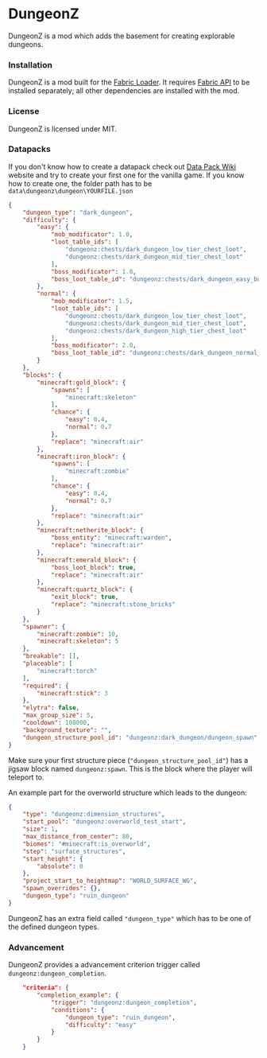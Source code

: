 # DungeonZ

DungeonZ is a mod which adds the basement for creating explorable dungeons.

### Installation

DungeonZ is a mod built for the [Fabric Loader](https://fabricmc.net/). It requires [Fabric API](https://www.curseforge.com/minecraft/mc-mods/fabric-api) to be installed separately; all other dependencies are installed with the mod.

### License

DungeonZ is licensed under MIT.

### Datapacks

If you don't know how to create a datapack check out [Data Pack Wiki](https://minecraft.fandom.com/wiki/Data_Pack) website and try to create your first one for the vanilla game.
If you know how to create one, the folder path has to be ```data\dungeonz\dungeon\YOURFILE.json```

```json
{
    "dungeon_type": "dark_dungeon",
    "difficulty": {
        "easy": {
            "mob_modificator": 1.0,
            "loot_table_ids": [
                "dungeonz:chests/dark_dungeon_low_tier_chest_loot",
                "dungeonz:chests/dark_dungeon_mid_tier_chest_loot"
            ],
            "boss_modificator": 1.0,
            "boss_loot_table_id": "dungeonz:chests/dark_dungeon_easy_boss_loot"
        },
        "normal": {
            "mob_modificator": 1.5,
            "loot_table_ids": [
                "dungeonz:chests/dark_dungeon_low_tier_chest_loot",
                "dungeonz:chests/dark_dungeon_mid_tier_chest_loot",
                "dungeonz:chests/dark_dungeon_high_tier_chest_loot"
            ],
            "boss_modificator": 2.0,
            "boss_loot_table_id": "dungeonz:chests/dark_dungeon_normal_boss_loot"
        }
    },
    "blocks": {
        "minecraft:gold_block": {
            "spawns": [
                "minecraft:skeleton"
            ],
            "chance": {
                "easy": 0.4,
                "normal": 0.7
            },
            "replace": "minecraft:air"
        },
        "minecraft:iron_block": {
            "spawns": [
                "minecraft:zombie"
            ],
            "chance": {
                "easy": 0.4,
                "normal": 0.7
            },
            "replace": "minecraft:air"
        },
        "minecraft:netherite_block": {
            "boss_entity": "minecraft:warden",
            "replace": "minecraft:air"
        },
        "minecraft:emerald_block": {
            "boss_loot_block": true,
            "replace": "minecraft:air"
        },
        "minecraft:quartz_block": {
            "exit_block": true,
            "replace": "minecraft:stone_bricks"
        }
    },
    "spawner": {
        "minecraft:zombie": 10,
        "minecraft:skeleton": 5
    },
    "breakable": [],
    "placeable": [
        "minecraft:torch"
    ],
    "required": {
        "minecraft:stick": 3
    },
    "elytra": false,
    "max_group_size": 5,
    "cooldown": 108000,
    "background_texture": "",
    "dungeon_structure_pool_id": "dungeonz:dark_dungeon/dungeon_spawn"
}
```

Make sure your first structure piece (`"dungeon_structure_pool_id"`) has a jigsaw block named `dungeonz:spawn`. This is the block where the player will teleport to.

An example part for the overworld structure which leads to the dungeon:

```json
{
    "type": "dungeonz:dimension_structures",
    "start_pool": "dungeonz:overworld_test_start",
    "size": 1,
    "max_distance_from_center": 80,
    "biomes": "#minecraft:is_overworld",
    "step": "surface_structures",
    "start_height": {
        "absolute": 0
    },
    "project_start_to_heightmap": "WORLD_SURFACE_WG",
    "spawn_overrides": {},
    "dungeon_type": "ruin_dungeon"
}
```

DungeonZ has an extra field called `"dungeon_type"` which has to be one of the defined dungeon types.

### Advancement

DungeonZ provides a advancement criterion trigger called `dungeonz:dungeon_completion`.

```json
    "criteria": {
        "completion_example": {
            "trigger": "dungeonz:dungeon_completion",
            "conditions": {
                "dungeon_type": "ruin_dungeon",
                "difficulty": "easy"
            }
        }
    }
```
